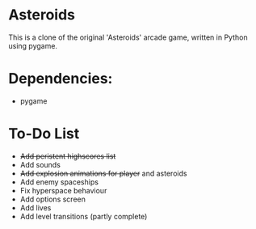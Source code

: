# Asteroids

This is a clone of the original 'Asteroids' arcade game, written in Python using pygame.

# Dependencies: 
- pygame

# To-Do List
- ~~Add peristent highscores list~~
- Add sounds
- ~~Add explosion animations for player~~ and asteroids
- Add enemy spaceships
- Fix hyperspace behaviour
- Add options screen
- Add lives
- Add level transitions (partly complete)
